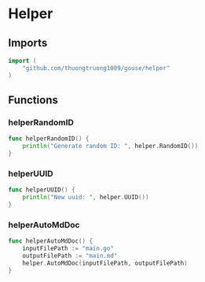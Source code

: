 # Helper

## Imports

```go
import (
	"github.com/thuongtruong1009/gouse/helper"
)
```
## Functions


### helperRandomID

```go
func helperRandomID() {
	println("Generate random ID: ", helper.RandomID())
}
```

### helperUUID

```go
func helperUUID() {
	println("New uuid: ", helper.UUID())
}
```

### helperAutoMdDoc

```go
func helperAutoMdDoc() {
	inputFilePath := "main.go"
	outputFilePath := "main.md"
	helper.AutoMdDoc(inputFilePath, outputFilePath)
}
```
